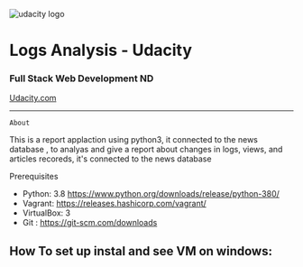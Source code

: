 ![udacity logo](https://s3-us-west-1.amazonaws.com/udacity-content/rebrand/svg/logo.min.svg "Udacity")
# Logs Analysis - Udacity
### Full Stack Web Development ND
[Udacity.com](https://www.udacity.com)


_____________________

    About
This is a report applaction using python3, it connected to the news database , to analyas and 
give a report about changes in logs, views, and articles recoreds, it's connected to the news database 

   Prerequisites
* Python: 3.8 https://www.python.org/downloads/release/python-380/  
* Vagrant: https://releases.hashicorp.com/vagrant/  
* VirtualBox: 3 
* Git : https://git-scm.com/downloads 


## How To set up instal and see VM on windows:
